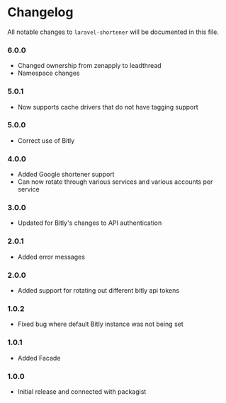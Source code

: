 # Changelog

All notable changes to `laravel-shortener` will be documented in this file.

### 6.0.0
- Changed ownership from zenapply to leadthread
- Namespace changes

### 5.0.1
- Now supports cache drivers that do not have tagging support

### 5.0.0
- Correct use of Bitly

### 4.0.0
- Added Google shortener support
- Can now rotate through various services and various accounts per service

### 3.0.0
- Updated for Bitly's changes to API authentication

### 2.0.1
- Added error messages

### 2.0.0
- Added support for rotating out different bitly api tokens

### 1.0.2
- Fixed bug where default Bitly instance was not being set

### 1.0.1
- Added Facade

### 1.0.0
- Initial release and connected with packagist
